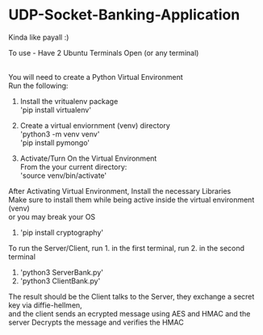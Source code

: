 # UDP-Socket-Banking-Application
Kinda like payall :) 


To use - Have 2 Ubuntu Terminals Open (or any terminal) <br /> <br />

You will need to create a Python Virtual Environment <br />
Run the following:  <br />

  1. Install the vritualenv package <br />
     'pip install virtualenv' <br />

  2. Create a virtual enviornment (venv) directory <br />
      'python3 -m venv venv' <br />
      'pip install pymongo' <br />

  3. Activate/Turn On the Virtual Environment <br />
     From the your current directory: <br />
     'source venv/bin/activate' <br />

After Activating Virtual Environment, Install the necessary Libraries  <br />
Make sure to install them while being active inside the virtual environment (venv)  <br />
or you may break your OS  <br />

  1. 'pip install cryptography'

To run the Server/Client, run 1. in the first terminal, run 2. in the second terminal  <br />    

  1. 'python3 ServerBank.py' <br />
  2. 'python3 ClientBank.py' <br />

The result should be the Client talks to the Server, they exchange a secret key via diffie-hellmen, <br />
and the client sends an ecrypted message using AES and HMAC and the server Decrypts the message and verifies the HMAC <br />
